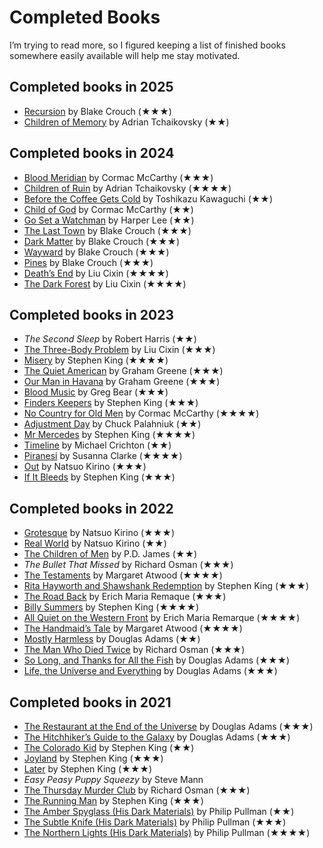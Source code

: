 <!---
# This file is distributed under the Creative Commons Attribution 4.0
# International License. To view a copy of this license, please visit
# <http://creativecommons.org/licenses/by/4.0/>.

collections:
  - 'notes'
  - 'reading'
git: '$Metadata$'
template: .templates/base-note.html.twig
--->

Completed Books
===============

I’m trying to read more, so I figured keeping a list of finished books
somewhere easily available will help me stay motivated.


## Completed books in 2025

-   [Recursion][] by Blake Crouch (★★★)
-   [Children of Memory][] by Adrian Tchaikovsky (★★)

  [Recursion]: <https://en.wikipedia.org/wiki/Recursion_(Crouch_novel)>
  [Children of Memory]: <https://en.wikipedia.org/wiki/Children_of_Memory_(novel)>


## Completed books in 2024

-   [Blood Meridian][] by Cormac McCarthy (★★★)
-   [Children of Ruin][] by Adrian Tchaikovsky (★★★★)
-   [Before the Coffee Gets Cold][] by Toshikazu Kawaguchi (★★)
-   [Child of God][] by Cormac McCarthy (★★)
-   [Go Set a Watchman][] by Harper Lee (★★)
-   [The Last Town][] by Blake Crouch (★★★)
-   [Dark Matter][] by Blake Crouch (★★★)
-   [Wayward][The Last Town] by Blake Crouch (★★★)
-   [Pines][The Last Town] by Blake Crouch (★★★)
-   [Death’s End][] by Liu Cixin (★★★★)
-   [The Dark Forest][] by Liu Cixin (★★★★)

  [Blood Meridian]: <https://en.wikipedia.org/wiki/Blood_Meridian>
  [Children of Ruin]: <https://en.wikipedia.org/wiki/Children_of_Ruin>
  [Before the Coffee Gets Cold]: <https://en.wikipedia.org/wiki/Before_the_Coffee_Gets_Cold>
  [Child of God]: <https://en.wikipedia.org/wiki/Child_of_God>
  [Go Set a Watchman]: <https://en.wikipedia.org/wiki/Go_Set_a_Watchman>
  [The Last Town]: <https://en.wikipedia.org/wiki/The_Wayward_Pines_Trilogy>
  [Dark Matter]: <https://en.wikipedia.org/wiki/Dark_Matter_(Crouch_novel)>
  [Death’s End]: <https://en.wikipedia.org/wiki/Death%27s_End>
  [The Dark Forest]: <https://en.wikipedia.org/wiki/The_Dark_Forest>


## Completed books in 2023

-   *The Second Sleep* by Robert Harris (★★)
-   [The Three-Body Problem][] by Liu Cixin (★★★)
-   [Misery][] by Stephen King (★★★★)
-   [The Quiet American][] by Graham Greene (★★★)
-   [Our Man in Havana][] by Graham Greene (★★★)
-   [Blood Music][] by Greg Bear (★★★)
-   [Finders Keepers][] by Stephen King (★★★)
-   [No Country for Old Men][] by Cormac McCarthy (★★★★)
-   [Adjustment Day][] by Chuck Palahniuk (★★)
-   [Mr Mercedes][] by Stephen King (★★★★)
-   [Timeline][] by Michael Crichton (★★)
-   [Piranesi][] by Susanna Clarke (★★★★)
-   [Out][] by Natsuo Kirino (★★★)
-   [If It Bleeds][] by Stephen King (★★★)

  [The Three-Body Problem]: <https://en.wikipedia.org/wiki/The_Three-Body_Problem_(novel)>
  [Misery]: <https://en.wikipedia.org/wiki/Misery_(novel)>
  [The Quiet American]: <https://en.wikipedia.org/wiki/The_Quiet_American>
  [Our Man in Havana]: <https://en.wikipedia.org/wiki/Our_Man_in_Havana>
  [Blood Music]: <https://en.wikipedia.org/wiki/Blood_Music_(novel)>
  [Finders Keepers]: <https://en.wikipedia.org/wiki/Finders_Keepers_(King_novel)>
  [No Country for Old Men]: <https://en.wikipedia.org/wiki/No_Country_for_Old_Men_(novel)>
  [Adjustment Day]: <https://en.wikipedia.org/wiki/Adjustment_Day>
  [Mr Mercedes]: <https://en.wikipedia.org/wiki/Mr._Mercedes>
  [Timeline]: <https://en.wikipedia.org/wiki/Timeline_(novel)>
  [Piranesi]: <https://en.wikipedia.org/wiki/Piranesi_(novel)>
  [Out]: <https://en.wikipedia.org/wiki/Out_(novel)>
  [If It Bleeds]: <https://en.wikipedia.org/wiki/If_It_Bleeds>


## Completed books in 2022

-   [Grotesque][] by Natsuo Kirino (★★★)
-   [Real World][] by Natsuo Kirino (★★)
-   [The Children of Men][] by P.D. James (★★)
-   *The Bullet That Missed* by Richard Osman (★★★)
-   [The Testaments][] by Margaret Atwood (★★★★)
-   [Rita Hayworth and Shawshank Redemption][] by Stephen King (★★★)
-   [The Road Back][] by Erich Maria Remaque (★★★)
-   [Billy Summers][] by Stephen King (★★★★)
-   [All Quiet on the Western Front][] by Erich Maria Remarque (★★★★)
-   [The Handmaid’s Tale][] by Margaret Atwood (★★★★)
-   [Mostly Harmless][] by Douglas Adams (★★)
-   [The Man Who Died Twice][] by Richard Osman (★★★)
-   [So Long, and Thanks for All the Fish][] by Douglas Adams (★★★)
-   [Life, the Universe and Everything][] by Douglas Adams (★★★)

  [Grotesque]: <https://en.wikipedia.org/wiki/Grotesque_(novel)>
  [Real World]: <https://en.wikipedia.org/wiki/Real_World_(novel)>
  [The Children of Men]: <https://en.wikipedia.org/wiki/The_Children_of_Men>
  [The Testaments]: <https://en.wikipedia.org/wiki/The_Testaments>
  [Rita Hayworth and Shawshank Redemption]: <https://en.wikipedia.org/wiki/Rita_Hayworth_and_Shawshank_Redemption>
  [The Road Back]: <https://en.wikipedia.org/wiki/The_Road_Back>
  [Billy Summers]: <https://en.wikipedia.org/wiki/Billy_Summers>
  [All Quiet on the Western Front]: <https://en.wikipedia.org/wiki/All_Quiet_on_the_Western_Front>
  [The Handmaid’s Tale]: <https://en.wikipedia.org/wiki/The_Handmaid's_Tale>
  [Mostly Harmless]: <https://en.wikipedia.org/wiki/Mostly_Harmless>
  [The Man Who Died Twice]: <https://en.wikipedia.org/wiki/The_Man_Who_Died_Twice_(novel)>
  [So Long, and Thanks for All the Fish]: <https://en.wikipedia.org/wiki/So_Long,_and_Thanks_for_All_the_Fish>
  [Life, the Universe and Everything]: <https://en.wikipedia.org/wiki/Life,_the_Universe_and_Everything>


## Completed books in 2021

-   [The Restaurant at the End of the Universe][] by Douglas Adams (★★★)
-   [The Hitchhiker’s Guide to the Galaxy][] by Douglas Adams (★★★)
-   [The Colorado Kid][] by Stephen King (★★)
-   [Joyland][] by Stephen King (★★★)
-   [Later][] by Stephen King (★★★)
-   *Easy Peasy Puppy Squeezy* by Steve Mann
-   [The Thursday Murder Club][] by Richard Osman (★★★)
-   [The Running Man][] by Stephen King (★★★)
-   [The Amber Spyglass (His Dark Materials)][] by Philip Pullman (★★)
-   [The Subtle Knife (His Dark Materials)][] by Philip Pullman (★★★)
-   [The Northern Lights (His Dark Materials)][] by Philip Pullman
    (★★★★)

  [The Restaurant at the End of the Universe]: <https://en.wikipedia.org/wiki/The_Restaurant_at_the_End_of_the_Universe>
  [The Hitchhiker’s Guide to the Galaxy]: <https://en.wikipedia.org/wiki/The_Hitchhiker%27s_Guide_to_the_Galaxy_(novel)>
  [The Colorado Kid]: <https://en.wikipedia.org/wiki/The_Colorado_Kid>
  [Joyland]: <https://en.wikipedia.org/wiki/Joyland_(King_novel)>
  [Later]: <https://en.wikipedia.org/wiki/Later_(novel)>
  [The Thursday Murder Club]: <https://en.wikipedia.org/wiki/The_Thursday_Murder_Club>
  [The Running Man]: <https://en.wikipedia.org/wiki/The_Running_Man_(novel)>
  [The Amber Spyglass (His Dark Materials)]: <https://en.wikipedia.org/wiki/The_Amber_Spyglass>
  [The Subtle Knife (His Dark Materials)]: <https://en.wikipedia.org/wiki/The_Subtle_Knife>
  [The Northern Lights (His Dark Materials)]: <https://en.wikipedia.org/wiki/Northern_Lights_(Pullman_novel)>
